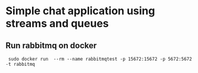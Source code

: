 # Simple chat application using streams and queues

## Run rabbitmq on docker
```
 sudo docker run  --rm --name rabbitmqtest -p 15672:15672 -p 5672:5672 -t rabbitmq
```
